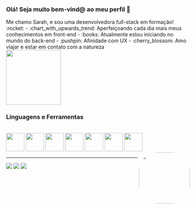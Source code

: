 ### Olá! Seja muito bem-vind@ ao meu perfil 👋

<div>
    <div>
    Me chamo Sarah, e sou uma desenvolvedora full-stack em formação! :rocket:
    - :chart_with_upwards_trend: Aperfeiçoando cada dia mais meus conhecimentos em front-end
    - :books: Atualmente estou iniciando no mundo do back-end
    - :pushpin: Afinidade com UX
    - :cherry_blossom: Amo viajar e estar em contato com a natureza
    </div>
  <img height="150em" src="https://github-readme-stats.vercel.app/api/top-langs/?username=SarahBezerra&layout=compact&langs_count=7&theme=dracula"/>
</div>

### Linguagens e Ferramentas 
<div style="display: inline_block"><br>
  <img src="https://img.icons8.com/color/48/000000/javascript--v1.png" width="50px"/>
  <img src="https://img.icons8.com/color/48/000000/html-5--v1.png" width="50px"/>
  <img src="https://img.icons8.com/color/48/000000/css3.png" width="50px"/>
  <img src="https://img.icons8.com/ultraviolet/80/000000/react--v1.png" width="50px"/>
  <img src="https://img.icons8.com/fluency/48/000000/node-js.png" width="50px"/>
  <img src="https://img.icons8.com/fluency/48/000000/visual-studio-code-2019.png" width="50px"/>
  <img src="https://img.icons8.com/color/48/000000/linux--v1.png" width="50px"/>
  
  <img align="right" alt="" height="140" style="border-radius:50px;" src="https://steamuserimages-a.akamaihd.net/ugc/1631947648964785474/81CBA15178466DD47195A239232202E78987B714/?imw=637&imh=358&ima=fit&impolicy=Letterbox&imcolor=%23000000&letterbox=true">
</div>

 <hr/> 

<div> 
  <a href="https://www.instagram.com/sarah_bzrra/" target="_blank"><img src="https://img.shields.io/badge/-Instagram-%23E4405F?style=for-the-badge&logo=instagram&logoColor=white"></a>
  <a href = "mailto:sarahbezerra@gmail.com"><img src="https://img.shields.io/badge/-Gmail-%23333?style=for-the-badge&logo=gmail&logoColor=white" target="_blank"></a>
  <a href="https://www.linkedin.com/in/sarah-bezerra-0a8124213/" target="_blank"><img src="https://img.shields.io/badge/-LinkedIn-%230077B5?style=for-the-badge&logo=linkedin&logoColor=white" target="_blank"></a>  
</div>
  
  
